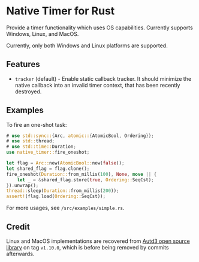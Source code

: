 # Native Timer for Rust

Provide a timer functionality which uses OS capabilities. Currently supports
Windows, Linux, and MacOS.

Currently, only both Windows and Linux platforms are supported.

## Features

* `tracker` (default) - Enable static callback tracker. It should minimize the native callback into an invalid timer
  context, that has been recently destroyed.

## Examples

To fire an one-shot task:

```rust
# use std::sync::{Arc, atomic::{AtomicBool, Ordering}};
# use std::thread;
# use std::time::Duration;
use native_timer::fire_oneshot;

let flag = Arc::new(AtomicBool::new(false));
let shared_flag = flag.clone();
fire_oneshot(Duration::from_millis(100), None, move || {
    let _ = &shared_flag.store(true, Ordering::SeqCst);
}).unwrap();
thread::sleep(Duration::from_millis(200));
assert!(flag.load(Ordering::SeqCst));
```

For more usages, see `/src/examples/simple.rs`.

## Credit

Linux and MacOS implementations are recovered from [Autd3 open source library](https://github.com/sssssssuzuki/rust-autd)
on tag `v1.10.0`, which is before being removed by commits afterwards.